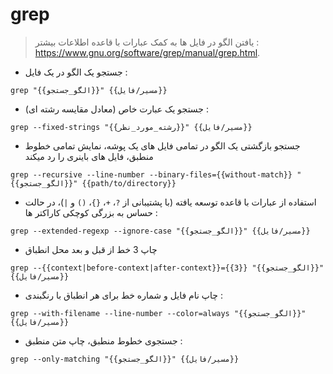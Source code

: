 # grep

> یافتن الگو در فایل ها به کمک عبارات با قاعده
> اطلاعات بیشتر : <https://www.gnu.org/software/grep/manual/grep.html>.

- جستجو یک الگو در یک فایل :

`grep "{{الگو_جستجو}}" {{مسیر/فایل}}`

- جستجو یک عبارت خاص (معادل مقایسه رشته ای) :

`grep --fixed-strings "{{رشته_مورد_نظر}}" {{مسیر/فایل}}`

- جستجو بازگشتی یک الگو در تمامی فایل های یک پوشه، نمایش تمامی خطوط منطبق، فایل های باینری را رد میکند

`grep --recursive --line-number --binary-files={{without-match}} "{{الگو_جستجو}}" {{path/to/directory}}`

- استفاده از عبارات با قاعده توسعه یافته (با پشتیبانی از `?`، `+`، `{}`، `()` و `|`)، در حالت حساس به بزرگی کوچکی کاراکتر ها :

`grep --extended-regexp --ignore-case "{{الگو_جستجو}}" {{مسیر/فایل}}`

- چاپ 3 خط از قبل و بعد محل انطباق

`grep --{{context|before-context|after-context}}={{3}} "{{الگو_جستجو}}" {{مسیر/فایل}}`

- چاپ نام فایل و شماره خط برای هر انطباق با رنگبندی :

`grep --with-filename --line-number --color=always "{{الگو_جستجو}}" {{مسیر/فایل}}`

- جستجوی خطوط منطبق، چاپ متن منطبق :

`grep --only-matching "{{الگو_جستجو}}" {{مسیر/فایل}}`
